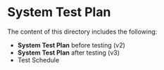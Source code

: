 # System Test Plan
The content of this directory includes the following:
- **System Test Plan** before testing (v2) 
- **System Test Plan** after testing (v3)
- Test Schedule

